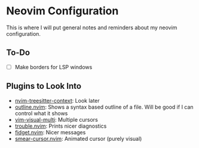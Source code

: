 # Neovim Configuration

This is where I will put general notes and reminders about my neovim configuration.

## To-Do

- [ ] Make borders for LSP windows

## Plugins to Look Into

- [nvim-treesitter-context](): Look later
- [outline.nvim](https://github.com/hedyhli/outline.nvim): Shows a syntax based outline of a file. Will be good if I can control what it shows
- [vim-visual-multi](https://github.com/mg979/vim-visual-multi): Multiple cursors
- [trouble.nvim](https://github.com/folke/trouble.nvim): Prints nicer diagnostics
- [fidget.nvim](https://github.com/j-hui/fidget.nvim): Nicer messages
- [smear-cursor.nvim](https://github.com/sphamba/smear-cursor.nvim): Animated cursor (purely visual)

